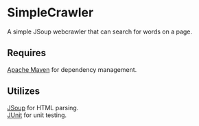 SimpleCrawler
=============

A simple JSoup webcrawler that can search for words on a page.

## Requires

[Apache Maven](http://maven.apache.org/) for dependency management.

## Utilizes

[JSoup](http://jsoup.org/) for HTML parsing. <br>
[JUnit](http://junit.org/) for unit testing.
